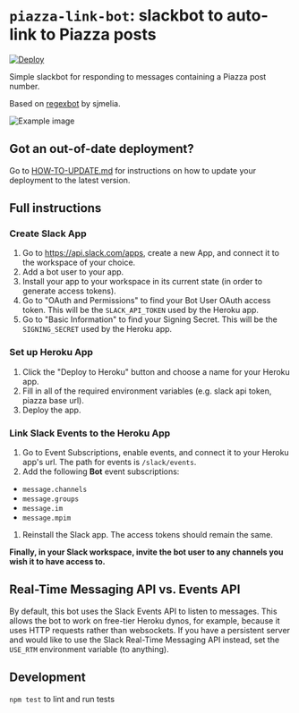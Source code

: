 `piazza-link-bot`: slackbot to auto-link to Piazza posts
==============================================

[![Deploy](https://www.herokucdn.com/deploy/button.svg)](https://heroku.com/deploy)

Simple slackbot for responding to messages containing a Piazza post number.

Based on [regexbot](https://github.com/sjmelia/regexbot) by sjmelia.

![Example image](https://i.gyazo.com/3fbcb71b81845b5ca65cef08af1334d8.png)


Got an out-of-date deployment?
------------------------------

Go to [HOW-TO-UPDATE.md](HOW_TO_UPDATE.md) for instructions on how to update your deployment to the latest version.


Full instructions
-----------------

### Create Slack App

1. Go to https://api.slack.com/apps, create a new App, and connect it to the workspace of your choice.
1. Add a bot user to your app.
1. Install your app to your workspace in its current state (in order to generate access tokens).
1. Go to "OAuth and Permissions" to find your Bot User OAuth access token. This will be the `SLACK_API_TOKEN` used by the Heroku app.
1. Go to "Basic Information" to find your Signing Secret. This will be the `SIGNING_SECRET` used by the Heroku app.

### Set up Heroku App

1. Click the "Deploy to Heroku" button and choose a name for your Heroku app.
1. Fill in all of the required environment variables (e.g. slack api token, piazza base url).
1. Deploy the app.

### Link Slack Events to the Heroku App

1. Go to Event Subscriptions, enable events, and connect it to your Heroku app's url. The path for events is `/slack/events`.
1. Add the following **Bot** event subscriptions:
- `message.channels`
- `message.groups`
- `message.im`
- `message.mpim`
1. Reinstall the Slack app. The access tokens should remain the same.

**Finally, in your Slack workspace, invite the bot user to any channels you wish it to have access to.**


Real-Time Messaging API vs. Events API
--------------------------------------

By default, this bot uses the Slack Events API to listen to messages. This allows the bot to work on free-tier Heroku dynos, for example, because it uses HTTP requests rather than websockets. If you have a persistent server and would like to use the Slack Real-Time Messaging API instead, set the `USE_RTM` environment variable (to anything).

Development
-----------

`npm test` to lint and run tests
